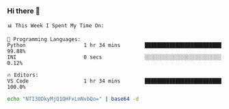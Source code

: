 ### Hi there 👋

<!--START_SECTION:waka-->
```text
📊 This Week I Spent My Time On: 

💬 Programming Languages: 
Python                   1 hr 34 mins        █████████████████████████   99.88% 
INI                      0 secs              ░░░░░░░░░░░░░░░░░░░░░░░░░   0.12%

🔥 Editors: 
VS Code                  1 hr 34 mins        █████████████████████████   100.0%
```


<!--END_SECTION:waka-->

```bash
echo "NTI3ODkyMjQ1QHFxLmNvbQo=" | base64 -d
```
